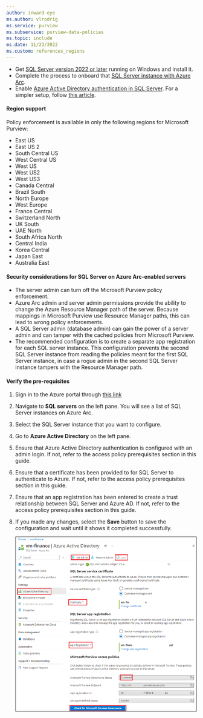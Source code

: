 ```yaml
---
author: inward-eye
ms.author: vlrodrig
ms.service: purview
ms.subservice: purview-data-policies
ms.topic: include
ms.date: 11/23/2022
ms.custom: references_regions
---
```


- Get [SQL Server version 2022 or later](https://www.microsoft.com/sql-server/sql-server-2022) running on Windows and install it.
- Complete the process to onboard that [SQL Server instance with Azure Arc](/sql/sql-server/azure-arc/connect).
- Enable [Azure Active Directory authentication in SQL Server](/sql/relational-databases/security/authentication-access/azure-ad-authentication-sql-server-setup-tutorial). For a simpler setup, follow [this article](/sql/relational-databases/security/authentication-access/azure-ad-authentication-sql-server-automation-setup-tutorial#setting-up-azure-ad-admin-using-the-azure-portal).

#### Region support

Policy enforcement is available in only the following regions for Microsoft Purview:

- East US
- East US 2
- South Central US
- West Central US
- West US
- West US2
- West US3
- Canada Central
- Brazil South
- North Europe
- West Europe
- France Central
- Switzerland North
- UK South
- UAE North
- South Africa North
- Central India
- Korea Central
- Japan East
- Australia East

#### Security considerations for SQL Server on Azure Arc-enabled servers

- The server admin can turn off the Microsoft Purview policy enforcement.
- Azure Arc admin and server admin permissions provide the ability to change the Azure Resource Manager path of the server. Because mappings in Microsoft Purview use Resource Manager paths, this can lead to wrong policy enforcements. 
- A SQL Server admin (database admin) can gain the power of a server admin and can tamper with the cached policies from Microsoft Purview.
- The recommended configuration is to create a separate app registration for each SQL server instance. This configuration prevents the second SQL Server instance from reading the policies meant for the first SQL Server instance, in case a rogue admin in the second SQL Server instance tampers with the Resource Manager path.

#### Verify the pre-requisites

1. Sign in to the Azure portal through [this link](https://portal.azure.com/#view/Microsoft_Azure_HybridCompute/AzureArcCenterBlade/~/overview)

1. Navigate to **SQL servers** on the left pane. You will see a list of SQL Server instances on Azure Arc.

1. Select the SQL Server instance that you want to configure.

1. Go to **Azure Active Directory** on the left pane.

1. Ensure that Azure Active Directory authentication is configured with an admin login. If not, refer to the access policy prerequisites section in this guide.

1. Ensure that a certificate has been provided to for SQL Server to authenticate to Azure. If not, refer to the access policy prerequisites section in this guide.

1. Ensure that an app registration has been entered to create a trust relationship between SQL Server and Azure AD. If not, refer to the access policy prerequisites section in this guide.

1. If you made any changes, select the **Save** button to save the configuration and wait until it shows it completed successfully.

   ![Screenshot that shows selections for configuring a Microsoft Purview endpoint in the Azure Active Directory section.](../media/how-to-policies-data-owner-sql/setup-sql-on-arc-for-purview.png)
